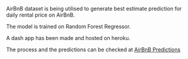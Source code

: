 
AirBnB dataset is being utilised to generate best estimate prediction for daily rental price on AirBnB.

The model is trained on Random Forest Regressor.

A dash app has been made and hosted on heroku.

The process and the predictions can be checked at [AirBnB Predictions](http://ftairbnb34.herokuapp.com)
